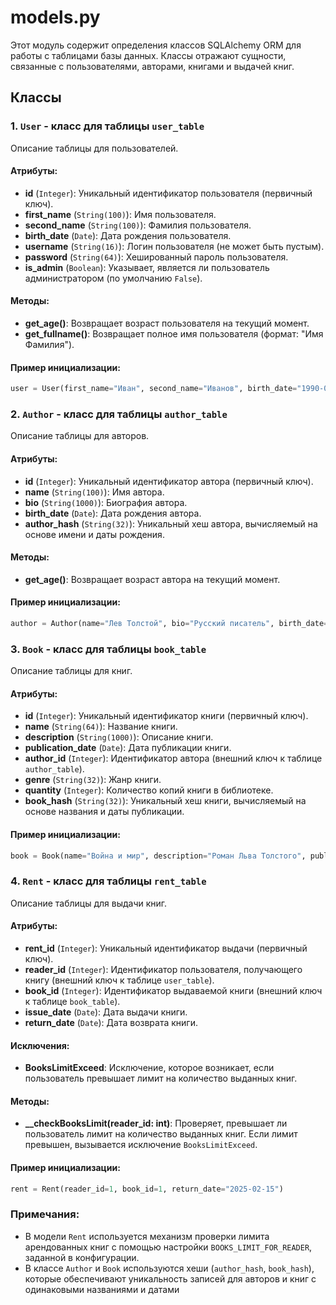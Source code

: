 
# models.py

Этот модуль содержит определения классов SQLAlchemy ORM для работы с таблицами базы данных. Классы отражают сущности, связанные с пользователями, авторами, книгами и выдачей книг.

## Классы

### 1. `User` - класс для таблицы `user_table`
Описание таблицы для пользователей.

#### Атрибуты:
- **id** (`Integer`): Уникальный идентификатор пользователя (первичный ключ).
- **first_name** (`String(100)`): Имя пользователя.
- **second_name** (`String(100)`): Фамилия пользователя.
- **birth_date** (`Date`): Дата рождения пользователя.
- **username** (`String(16)`): Логин пользователя (не может быть пустым).
- **password** (`String(64)`): Хешированный пароль пользователя.
- **is_admin** (`Boolean`): Указывает, является ли пользователь администратором (по умолчанию `False`).

#### Методы:
- **get_age()**: Возвращает возраст пользователя на текущий момент.
- **get_fullname()**: Возвращает полное имя пользователя (формат: "Имя Фамилия").

#### Пример инициализации:
```python
user = User(first_name="Иван", second_name="Иванов", birth_date="1990-01-01", username="ivan_90", password="hashed_password")
 ```

### 2. `Author` - класс для таблицы `author_table`

Описание таблицы для авторов.

#### Атрибуты:

-   **id** (`Integer`): Уникальный идентификатор автора (первичный ключ).
-   **name** (`String(100)`): Имя автора.
-   **bio** (`String(1000)`): Биография автора.
-   **birth_date** (`Date`): Дата рождения автора.
-   **author_hash** (`String(32)`): Уникальный хеш автора, вычисляемый на основе имени и даты рождения.

#### Методы:

-   **get_age()**: Возвращает возраст автора на текущий момент.

#### Пример инициализации:
```python
author = Author(name="Лев Толстой", bio="Русский писатель", birth_date="1828-09-09")
 ```

### 3. `Book` - класс для таблицы `book_table`

Описание таблицы для книг.

#### Атрибуты:

-   **id** (`Integer`): Уникальный идентификатор книги (первичный ключ).
-   **name** (`String(64)`): Название книги.
-   **description** (`String(1000)`): Описание книги.
-   **publication_date** (`Date`): Дата публикации книги.
-   **author_id** (`Integer`): Идентификатор автора (внешний ключ к таблице `author_table`).
-   **genre** (`String(32)`): Жанр книги.
-   **quantity** (`Integer`): Количество копий книги в библиотеке.
-   **book_hash** (`String(32)`): Уникальный хеш книги, вычисляемый на основе названия и даты публикации.

#### Пример инициализации:
```python
book = Book(name="Война и мир", description="Роман Льва Толстого", publication_date="1869-01-01", author_id=1, genre="Роман", quantity=10)
 ```

### 4. `Rent` - класс для таблицы `rent_table`

Описание таблицы для выдачи книг.

#### Атрибуты:

-   **rent_id** (`Integer`): Уникальный идентификатор выдачи (первичный ключ).
-   **reader_id** (`Integer`): Идентификатор пользователя, получающего книгу (внешний ключ к таблице `user_table`).
-   **book_id** (`Integer`): Идентификатор выдаваемой книги (внешний ключ к таблице `book_table`).
-   **issue_date** (`Date`): Дата выдачи книги.
-   **return_date** (`Date`): Дата возврата книги.

#### Исключения:

-   **BooksLimitExceed**: Исключение, которое возникает, если пользователь превышает лимит на количество выданных книг.

#### Методы:

-   **__checkBooksLimit(reader_id: int)**: Проверяет, превышает ли пользователь лимит на количество выданных книг. Если лимит превышен, вызывается исключение `BooksLimitExceed`.

#### Пример инициализации:
```python
rent = Rent(reader_id=1, book_id=1, return_date="2025-02-15")
 ```

### Примечания:

-   В модели `Rent` используется механизм проверки лимита арендованных книг с помощью настройки `BOOKS_LIMIT_FOR_READER`, заданной в конфигурации.
-   В классе `Author` и `Book` используются хеши (`author_hash`, `book_hash`), которые обеспечивают уникальность записей для авторов и книг с одинаковыми названиями и датами
